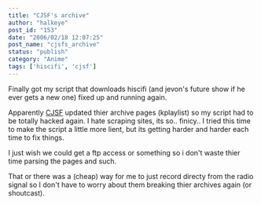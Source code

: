 ```yaml
---
title: "CJSF's archive"
author: "halkeye"
post_id: "153"
date: "2006/02/18 12:07:25"
post_name: "cjsfs_archive"
status: "publish"
category: "Anime"
tags: ['hiscifi', 'cjsf']
---
```


Finally got my script that downloads hiscifi (and jevon's future show if he ever gets a new one)
fixed up and running again.

Apparently [CJSF](https://www.cjsf.ca) updated thier archive pages (kplaylist) so my script had to be
totally hacked again. I hate scraping sites, its so.. finicy.. I tried this time to make the script a
little more lient, but its getting harder and harder each time to fix things.

I just wish we could get a ftp access or something so i don't waste thier time parsing the pages and such.

That or there was a (cheap) way for me to just record directy from the radio signal so I don't have
to worry about them breaking thier archives again (or shoutcast). 
